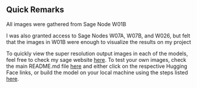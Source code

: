 ## Quick Remarks

All images were gathered from Sage Node W01B

I was also granted access to Sage Nodes W07A, W07B, and W026, but felt that the images in W01B were enough to visualize the results on my project

To quickly view the super resolution output images in each of the models, feel free to check my sage website [here](https://github.com/kneshio/sage-website/blob/main/src/pages/science/super-resolution.md#results). To test your own images, check the main README.md file [here](https://github.com/kneshio/summer2024/blob/main/alex/week_1_to_5_super_resolution/README.md) and either click on the respective Hugging Face links, or build the model on your local machine using the steps listed [here](https://github.com/kneshio/summer2024/blob/main/alex/week_1_to_5_super_resolution/installation.md).
